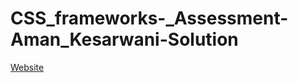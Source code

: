 # CSS_frameworks-_Assessment-Aman_Kesarwani-Solution

[Website](https://amankiitg.github.io/CSS_frameworks-_Assessment-Aman_Kesarwani-Solution/)

